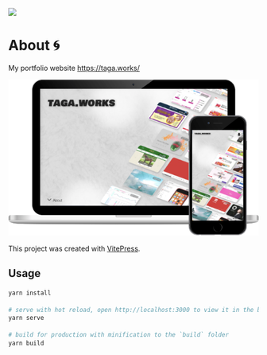 <a href="https://twitter.com/sankero_" ><img src="https://img.shields.io/twitter/follow/sankero_.svg?style=social" /> </a>

# About 🌀

My portfolio website https://taga.works/

![taga.works](docs/public/img/monitor.webp)

This project was created with [VitePress](https://vitepress.vuejs.org/).  
  
  
## Usage

```bash
yarn install

# serve with hot reload, open http://localhost:3000 to view it in the browser
yarn serve

# build for production with minification to the `build` folder
yarn build
```
